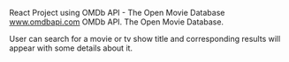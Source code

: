 React Project using OMDb API - The Open Movie Database www.omdbapi.com OMDb API. The Open Movie Database.

User can search for a movie or tv show title and corresponding results will appear with some details about it.